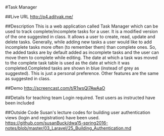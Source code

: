 #Task Manager

##Live URL
http://p4.adityak.me/

##Description
This is a web application called Task Manager which can be used to track complete/incomplete tasks for a user. It is a modified version of the one suggested in class. It allows a user to create, read, update and delete tasks. Generally, while adding new tasks a user would like to add incomplete tasks more often (to remember them) than complete ones. So, the added tasks are by default added as incomplete tasks and the user can move them to complete while editing. The date at which a task was moved to the complete task table is used as the date at which it was completed.Completed tasks are shown in blue (instead of grey as suggested). This is just a personal preference. Other features are the same as suggested in class.


##Demo
http://screencast.com/t/R1wsQl7AwAaO

##Details for teaching team
Login required.
Test users as instructed have been included

##Outside Code
Susan's lecture codes for building user authentication views (login and registration) have been used.
https://github.com/susanBuck/dwa15-spring2016-notes/blob/master/03_Laravel/25_Building_Authentication.md
